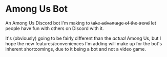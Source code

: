 # Among Us Bot
An Among Us Discord bot I'm making to ~~take advantage of the trend~~ let people have fun with others on Discord with it.

It's (obviously) going to be fairly different than the *actual* Among Us, but I hope the new features/conveniences I'm adding will make up for the bot's inherent shortcomings, due to it being a bot and not a video game.
